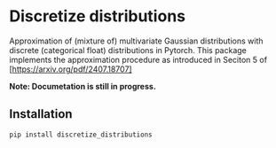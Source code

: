 # Discretize distributions
Approximation of (mixture of) multivariate Gaussian distributions with discrete (categorical float) distributions in Pytorch. 
This package implements the approximation procedure as introduced in Seciton 5 of [https://arxiv.org/pdf/2407.18707]

**Note: Documetation is still in progress.**

## Installation
```bash
pip install discretize_distributions
```